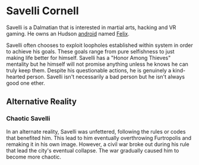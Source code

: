 # Savelli Cornell

Savelli is a Dalmatian that is interested in martial arts, hacking and VR gaming. He owns an Hudson [android](../universe/androids.md) named [Felix](felix.md).

Savelli often chooses to exploit loopholes established within system in order to achieve his goals. These goals range from pure selfishness to just making life better for himself. Savelli has a "Honor Among Thieves" mentality but he himself will not promise anything unless he knows he can truly keep them. Despite his questionable actions, he is genuinely a kind-hearted person. Savelli isn't necessarily a bad person but he isn't always good one ether.

## Alternative Reality

### Chaotic Savelli

In an alternate reality, Savelli was unfettered, following the rules or codes that benefited him. This lead to him eventually overthrowing Furtropolis and remaking it in his own image. However, a civil war broke out during his rule that lead the city's eventual collapse. The war gradually caused him to become more chaotic.